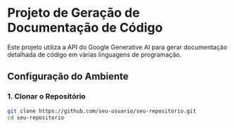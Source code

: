 # Projeto de Geração de Documentação de Código

Este projeto utiliza a API do Google Generative AI para gerar documentação detalhada de código em várias linguagens de programação.

## Configuração do Ambiente

### 1. Clonar o Repositório

```bash
git clone https://github.com/seu-usuario/seu-repositorio.git
cd seu-repositorio
